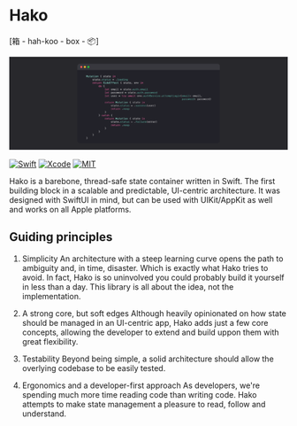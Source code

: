 # Hako
[箱 - hah-koo - box - 📦]

![hako-banner](artwork.png)

[![Swift](https://img.shields.io/badge/Swift-5.7-orange.svg?style=for-the-badge&logo=swift)](https://swift.org)
[![Xcode](https://img.shields.io/badge/Xcode-14-blue.svg?style=for-the-badge&logo=Xcode&logoColor=white)](https://developer.apple.com/xcode)
[![MIT](https://img.shields.io/badge/license-MIT-black.svg?style=for-the-badge)](https://opensource.org/licenses/MIT)

Hako is a barebone, thread-safe state container written in Swift. The first building block in a scalable and predictable, UI-centric architecture. It was designed with SwiftUI in mind, but can be used with UIKit/AppKit as well and works on all Apple platforms. 

## Guiding principles

1. Simplicity 
An architecture with a steep learning curve opens the path to ambiguity and, in time, disaster. Which is exactly what Hako tries to avoid. In fact, Hako is so uninvolved you could probably build it yourself in less than a day. This library is all about the idea, not the implementation.

2. A strong core, but soft edges
Although heavily opinionated on how state should be managed in an UI-centric app, Hako adds just a few core concepts, allowing the developer to extend and build uppon them with great flexibility. 

3. Testability
Beyond being simple, a solid architecture should allow the overlying codebase to be easily tested.  

4. Ergonomics and a developer-first approach
As developers, we're spending much more time reading code than writing code. Hako attempts to make state management a pleasure to read, follow and understand. 
